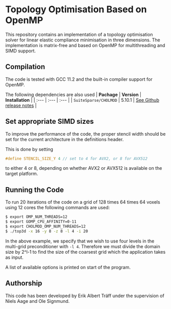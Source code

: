 # Topology Optimisation Based on OpenMP
This repository contains an implementation of a topology optimisation solver for linear elastic compliance minimisation in three dimensions. The implementation is matrix-free and based on OpenMP for multithreading and SIMD support.

## Compilation
The code is tested with GCC 11.2 and the built-in compiler support for OpenMP. 

The following dependencies are also used
| **Pachage**           | **Version** | **Installation** |
| :---                  | :---        | :---           |
| `SuiteSparse/CHOLMOD` | 5.10.1       | [See Github release notes](https://github.com/DrTimothyAldenDavis/SuiteSparse/) |

## Set appropriate SIMD sizes
To improve the performance of the code, the proper stencil width should be set for the current architecture in the definitions header. 

This is done by setting
```c
#define STENCIL_SIZE_Y 4 // set to 4 for AVX2, or 8 for AVX512
```
to either 4 or 8, depending on whether AVX2 or AVX512 is available on the target platform.

## Running the Code
To run 20 iterations of the code on a grid of 128 times 64 times 64 voxels using 12 cores the following commands are used:
```bash
$ export OMP_NUM_THREADS=12
$ export GOMP_CPU_AFFINITY=0-11
$ export CHOLMOD_OMP_NUM_THREADS=12
$ ./top3d -x 16 -y 8 -z 8 -l 4 -i 20
```
In the above example, we specify that we wish to use four levels in the multi-grid preconditioner with `-l 4`. Therefore we must divide the domain size by 2^l-1 to find the size of the coarsest grid which the application takes as input. 

A list of available options is printed on start of the program.

## Authorship
This code has been developed by Erik Albert Träff under the supervision of Niels Aage and Ole Signmund.
